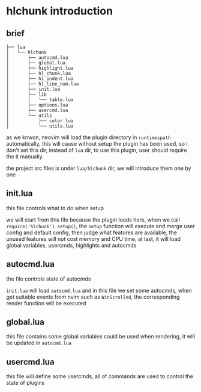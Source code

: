 # hlchunk introduction

## brief

```
├── lua
│   └── hlchunk
│       ├── autocmd.lua
│       ├── global.lua
│       ├── highlight.lua
│       ├── hl_chunk.lua
│       ├── hl_indent.lua
│       ├── hl_line_num.lua
│       ├── init.lua
│       ├── lib
│       │   └── table.lua
│       ├── options.lua
│       ├── usercmd.lua
│       └── utils
│           ├── color.lua
│           └── utils.lua
```

as we knwon, neovim will load the plugin directory in `runtimespath` automatically, this will cause without setup the plugin has been used, so i don't set this dir, instead of `lua` dir, to use this plugin, user should require the it manually.

the project src files is under `lua/hlchunk` dir, we will introduce them one by one

## init.lua

this file controls what to do when setup

we will start from this file because the plugin loads here, when we call `require('hlchunk').setup()`, the `setup` function will execute and merge user config and default config, then judge what features are available, the unused features will not cost memory and CPU time, at last, it will load global variables, usercmds, highlights and autocmds

## autocmd.lua

the file controls state of autocmds

`init.lua` will load `autocmd.lua` and in this file we set some autocmds, when get suitable events from nvim such as `WinScrolled`, the corresponding render function will be executed

## global.lua

this file contains some global variables could be used when rendering, it will be updated in `autocmd.lua`

## usercmd.lua

this file will define some usercmds, all of commands are used to control the state of plugins
